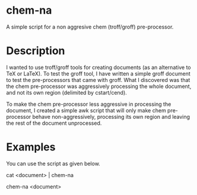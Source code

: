 # chem-na
A simple script for a non aggresive chem (troff/groff) pre-processor.

# Description

I wanted to use troff/groff tools for creating documents (as an alternative to TeX or LaTeX).
To test the groff tool, I have written a simple groff document to test the pre-processors
that came with groff. What I discovered was that the chem pre-processor was aggressively
processing the whole document, and not its own region (delimited by cstart/cend).

To make the chem pre-processor less aggressive in processing the document, I created a simple
awk script that will only make chem pre-processor behave non-aggressively, processing its
own region and leaving the rest of the document unprocessed.

# Examples

You can use the script as given below.

  cat \<document> | chem-na

  chem-na \<document>
